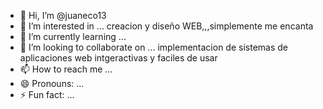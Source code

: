 - 👋 Hi, I’m @juaneco13
- 👀 I’m interested in ... creacion y diseño WEB,,,simplemente me encanta
- 🌱 I’m currently learning ...
- 💞️ I’m looking to collaborate on ... implementacion de sistemas de aplicaciones web intgeractivas y faciles de usar
- 📫 How to reach me ...
- 😄 Pronouns: ...
- ⚡ Fun fact: ...

<!---
juaneco13/juaneco13 is a ✨ special ✨ repository because its `README.md` (this file) appears on your GitHub profile.
You can click the Preview link to take a look at your changes.
--->
